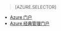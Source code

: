 > [AZURE.SELECTOR]
- [Azure 门户](/documentation/articles/storage-e2e-troubleshooting/)
- [Azure 经典管理门户](/documentation/articles/storage-e2e-troubleshooting-classic-portal/)

<!---HONumber=Mooncake_0313_2017-->